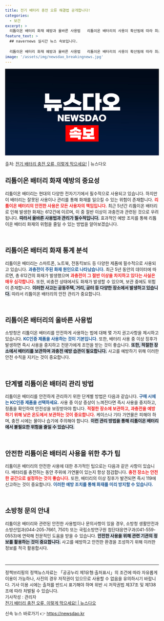 ```yaml
---
title: 전기 배터리 충전 오류 해결법 공개합니다!
categories:
  - 보건
excerpt: >
  리튬이온 배터리 화재 예방과 올바른 사용법   리튬이온 배터리의 사용이 확산됨에 따라 최근 5년간 612건의…
feature_text: >
  ## navernews 실시간 뉴스 속보입니다.

  리튬이온 배터리 화재 예방과 올바른 사용법   리튬이온 배터리의 사용이 확산됨에 따라 최근 5년간 612건의…
image: '/assets/img/newsdao_breakingnews.jpg'
---
```


![뉴스다오 속보](/assets/img/newsdao_breakingnews.jpg)

<p>출처: <a href="https://newsdao.kr/4968" rel="dofollow">전기 배터리 충전 오류, 이렇게 막으세요!</a> | 뉴스다오</p>

<h2 data-ke-size="size26">리튬이온 배터리 화재 예방의 중요성</h2>

<p data-ke-size="size16">리튬이온 배터리는 현대의 다양한 전자기기에서 필수적으로 사용되고 있습니다. 하지만 이 배터리는 잘못된 사용이나 관리를 통해 화재를 일으킬 수 있는 위험이 존재합니다. <b><span style="color: #ee2323;">리튬이온 배터리의 안전한 사용은 모든 사용자의 책임입니다.</span></b> 최근 5년간 리튬이온 배터리로 인해 발생한 화재는 612건에 이르며, 이 중 절반 이상이 과충전과 관련된 것으로 우려됩니다. <b><span style="background-color: #21538527;">따라서 올바른 사용법과 관리가 필수적입니다.</span></b> 효과적인 예방 조치를 통해 리튬이온 배터리 화재의 위험을 줄일 수 있는 방법을 알아보겠습니다.</p>

<p data-ke-size="size16">&nbsp;</p>

<h2 data-ke-size="size26">리튬이온 배터리 화재 통계 분석</h2>

<p data-ke-size="size16">리튬이온 배터리는 스마트폰, 노트북, 전동킥보드 등 다양한 제품에 필수적으로 사용되고 있습니다. <b><span style="color: #1a5490;">과충전이 주된 화재 원인으로 나타났습니다.</span></b> 최근 5년 동안의 데이터에 따르면, 총 612건의 화재가 발생했으며 <b><span style="color: #ee2323;">과충전이 그 절반 이상을 차지하고 있다는 사실은 매우 심각합니다.</span></b> 또한, 비충전 상태에서도 화재가 발생할 수 있으며, 보관 중에도 위험이 존재합니다. <b><span style="background-color: #21538527;">이러한 사고는 공동주택, 거리, 공터 등 다양한 장소에서 발생하고 있습니다.</span></b> 따라서 리튬이온 배터리의 안전 관리가 중요합니다.</p>

<p data-ke-size="size16">&nbsp;</p>

<h2 data-ke-size="size26">리튬이온 배터리의 올바른 사용법</h2>

<p data-ke-size="size16">소방청은 리튬이온 배터리를 안전하게 사용하는 법에 대해 몇 가지 권고사항을 제시하고 있습니다. <b><span style="color: #1a5490;">KC인증 제품을 사용하는 것이 기본입니다.</span></b> 또한, 배터리 사용 중 이상 징후가 발생하면 즉시 사용을 중지하고 전문가에게 조언을 받는 것이 좋습니다. <b><span style="background-color: #21538527;">또한, 적절한 장소에서 배터리를 보관하며 과충전 예방 습관이 필요합니다.</span></b> 사고를 예방하기 위해 이러한 안전 수칙을 지키는 것이 중요합니다.</p>

<p data-ke-size="size16">&nbsp;</p>

<h2 data-ke-size="size26">단계별 리튬이온 배터리 관리 방법</h2>

<p data-ke-size="size16">리튬이온 배터리를 안전하게 관리하기 위한 단계별 방법은 다음과 같습니다. <b><span style="color: #1a5490;">구매 시에는 KC인증 제품을 선택하세요.</span></b> 사용 중 이상 증상이 느껴진다면 즉시 사용을 중지하고, 정품을 확인하여 안전성을 보장받아야 합니다. <b><span style="color: #ee2323;">적절한 장소에 보관하고, 과충전을 예방하기 위해 낮은 온도에서 보관하는 것이 중요합니다.</span></b> 케이스나 기타 가연물은 피해야 하며, 충전 시에는 물이나 습기에 주의해야 합니다. <b><span style="background-color: #21538527;">이런 관리 방법을 통해 리튬이온 배터리에서 불필요한 위험을 줄일 수 있습니다.</span></b></p>

<p data-ke-size="size16">&nbsp;</p>

<h2 data-ke-size="size26">안전한 리튬이온 배터리 사용을 위한 추가 팁</h2>

<p data-ke-size="size16">리튬이온 배터리의 안전한 사용에 대한 추가적인 팁으로는 다음과 같은 사항이 있습니다. 배터리를 충전하는 동안 주위에 가연물이 있는지 항상 점검합니다. <b><span style="color: #ee2323;">충전 장소는 안전한 공간으로 설정하는 것이 좋습니다.</span></b> 또한, 배터리의 이상 징후가 발견되면 즉시 119에 신고하는 것이 중요합니다. <b><span style="color: #1a5490;">이러한 예방 조치를 통해 화재를 미리 방지할 수 있습니다.</span></b></p>

<p data-ke-size="size16">&nbsp;</p>

<h2 data-ke-size="size26">소방청 문의 안내</h2>

<p data-ke-size="size16">리튬이온 배터리와 관련된 안전한 사용법이나 문의사항이 있을 경우, 소방청 생활안전과 소방산업과(044-205-7661, 7501) 또는 국립소방연구원 첨단대응연구과(041-559-0553)에 연락해 전문적인 도움을 받을 수 있습니다. <b><span style="background-color: #21538527;">안전한 사용을 위해 관련 기관의 정보를 활용하는 것이 중요합니다.</span></b> 사고를 예방하고 안전한 환경을 조성하기 위해 이러한 정보를 적극 활용합시다.</p>

<p data-ke-size="size16">&nbsp;</p>

<hr/>

<p data-ke-size="size16">정책브리핑의 정책뉴스자료는 「공공누리 제1유형:출처표시」의 조건에 따라 자유롭게 이용이 가능하나, 사진의 경우 저작권이 있으므로 사용할 수 없음을 유의하시기 바랍니다. 기사 이용 시에는 출처를 반드시 표기해야 하며 위반 시 저작권법 제37조 및 제138조에 따라 처벌될 수 있습니다. <br/>기사작성 : 관리자 <br/><a href="https://newsdao.kr/4968">전기 배터리 충전 오류, 이렇게 막으세요! | 뉴스다오</a></p> 

신속 뉴스 바로가기 👉 <a href="https://newsdao.kr" rel="dofollow">https://newsdao.kr</a>


